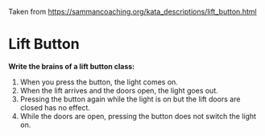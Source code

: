 Taken from https://sammancoaching.org/kata_descriptions/lift_button.html

# Lift Button
**Write the brains of a lift button class:**

1. When you press the button, the light comes on. 
2. When the lift arrives and the doors open, the light goes out. 
3. Pressing the button again while the light is on but the lift doors are closed has no effect. 
4. While the doors are open, pressing the button does not switch the light on.